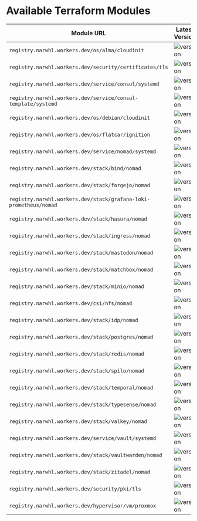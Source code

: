 # Available Terraform Modules

| Module URL                                                        | Latest Version                                                                                                                                                                                                                                           |
| ----------------------------------------------------------------- | -------------------------------------------------------------------------------------------------------------------------------------------------------------------------------------------------------------------------------------------------------- |
| `registry.narwhl.workers.dev/os/alma/cloudinit`                   | ![version](https://img.shields.io/badge/dynamic/json?url=https://registry.narwhl.workers.dev/v1/modules/os/alma/cloudinit/versions&query=$.modules[:1].versions[:1].version&label=version&color=7B42BC&logo=terraform&logoColor=white)                   |
| `registry.narwhl.workers.dev/security/certificates/tls`           | ![version](https://img.shields.io/badge/dynamic/json?url=https://registry.narwhl.workers.dev/v1/modules/security/pki/tls/versions&query=$.modules[:1].versions[:1].version&label=version&color=7B42BC&logo=terraform&logoColor=white)                    |
| `registry.narwhl.workers.dev/service/consul/systemd`              | ![version](https://img.shields.io/badge/dynamic/json?url=https://registry.narwhl.workers.dev/v1/modules/service/consul/systemd/versions&query=$.modules[:1].versions[:1].version&label=version&color=7B42BC&logo=terraform&logoColor=white)              |
| `registry.narwhl.workers.dev/service/consul-template/systemd`     | ![version](https://img.shields.io/badge/dynamic/json?url=https://registry.narwhl.workers.dev/v1/modules/service/consul-template/systemd/versions&query=$.modules[:1].versions[:1].version&label=version&color=7B42BC&logo=terraform&logoColor=white)     |
| `registry.narwhl.workers.dev/os/debian/cloudinit`                 | ![version](https://img.shields.io/badge/dynamic/json?url=https://registry.narwhl.workers.dev/v1/modules/os/debian/cloudinit/versions&query=$.modules[:1].versions[:1].version&label=version&color=7B42BC&logo=terraform&logoColor=white)                 |
| `registry.narwhl.workers.dev/os/flatcar/ignition`                 | ![version](https://img.shields.io/badge/dynamic/json?url=https://registry.narwhl.workers.dev/v1/modules/os/flatcar/ignition/versions&query=$.modules[:1].versions[:1].version&label=version&color=7B42BC&logo=terraform&logoColor=white)                 |
| `registry.narwhl.workers.dev/service/nomad/systemd`               | ![version](https://img.shields.io/badge/dynamic/json?url=https://registry.narwhl.workers.dev/v1/modules/service/nomad/systemd/versions&query=$.modules[:1].versions[:1].version&label=version&color=7B42BC&logo=terraform&logoColor=white)               |
| `registry.narwhl.workers.dev/stack/bind/nomad`                    | ![version](https://img.shields.io/badge/dynamic/json?url=https://registry.narwhl.workers.dev/v1/modules/stack/bind/nomad/versions&query=$.modules[:1].versions[:1].version&label=version&color=7B42BC&logo=terraform&logoColor=white)                    |
| `registry.narwhl.workers.dev/stack/forgejo/nomad`                 | ![version](https://img.shields.io/badge/dynamic/json?url=https://registry.narwhl.workers.dev/v1/modules/stack/forgejo/nomad/versions&query=$.modules[:1].versions[:1].version&label=version&color=7B42BC&logo=terraform&logoColor=white)                 |
| `registry.narwhl.workers.dev/stack/grafana-loki-prometheus/nomad` | ![version](https://img.shields.io/badge/dynamic/json?url=https://registry.narwhl.workers.dev/v1/modules/stack/grafana-loki-prometheus/nomad/versions&query=$.modules[:1].versions[:1].version&label=version&color=7B42BC&logo=terraform&logoColor=white) |
| `registry.narwhl.workers.dev/stack/hasura/nomad`                  | ![version](https://img.shields.io/badge/dynamic/json?url=https://registry.narwhl.workers.dev/v1/modules/stack/hasura/nomad/versions&query=$.modules[:1].versions[:1].version&label=version&color=7B42BC&logo=terraform&logoColor=white)                  |
| `registry.narwhl.workers.dev/stack/ingress/nomad`                 | ![version](https://img.shields.io/badge/dynamic/json?url=https://registry.narwhl.workers.dev/v1/modules/stack/ingress/nomad/versions&query=$.modules[:1].versions[:1].version&label=version&color=7B42BC&logo=terraform&logoColor=white)                 |
| `registry.narwhl.workers.dev/stack/mastodon/nomad`                | ![version](https://img.shields.io/badge/dynamic/json?url=https://registry.narwhl.workers.dev/v1/modules/stack/mastodon/nomad/versions&query=$.modules[:1].versions[:1].version&label=version&color=7B42BC&logo=terraform&logoColor=white)                |
| `registry.narwhl.workers.dev/stack/matchbox/nomad`                | ![version](https://img.shields.io/badge/dynamic/json?url=https://registry.narwhl.workers.dev/v1/modules/stack/matchbox/nomad/versions&query=$.modules[:1].versions[:1].version&label=version&color=7B42BC&logo=terraform&logoColor=white)                |
| `registry.narwhl.workers.dev/stack/minio/nomad`                   | ![version](https://img.shields.io/badge/dynamic/json?url=https://registry.narwhl.workers.dev/v1/modules/stack/minio/nomad/versions&query=$.modules[:1].versions[:1].version&label=version&color=7B42BC&logo=terraform&logoColor=white)                   |
| `registry.narwhl.workers.dev/csi/nfs/nomad`                       | ![version](https://img.shields.io/badge/dynamic/json?url=https://registry.narwhl.workers.dev/v1/modules/csi/nfs/nomad/versions&query=$.modules[:1].versions[:1].version&label=version&color=7B42BC&logo=terraform&logoColor=white)                       |
| `registry.narwhl.workers.dev/stack/idp/nomad`                     | ![version](https://img.shields.io/badge/dynamic/json?url=https://registry.narwhl.workers.dev/v1/modules/stack/idp/nomad/versions&query=$.modules[:1].versions[:1].version&label=version&color=7B42BC&logo=terraform&logoColor=white)                     |
| `registry.narwhl.workers.dev/stack/postgres/nomad`                | ![version](https://img.shields.io/badge/dynamic/json?url=https://registry.narwhl.workers.dev/v1/modules/stack/postgres/nomad/versions&query=$.modules[:1].versions[:1].version&label=version&color=7B42BC&logo=terraform&logoColor=white)                |
| `registry.narwhl.workers.dev/stack/redis/nomad`                   | ![version](https://img.shields.io/badge/dynamic/json?url=https://registry.narwhl.workers.dev/v1/modules/stack/redis/nomad/versions&query=$.modules[:1].versions[:1].version&label=version&color=7B42BC&logo=terraform&logoColor=white)                   |
| `registry.narwhl.workers.dev/stack/spilo/nomad`                   | ![version](https://img.shields.io/badge/dynamic/json?url=https://registry.narwhl.workers.dev/v1/modules/stack/spilo/nomad/versions&query=$.modules[:1].versions[:1].version&label=version&color=7B42BC&logo=terraform&logoColor=white)                   |
| `registry.narwhl.workers.dev/stack/temporal/nomad`                | ![version](https://img.shields.io/badge/dynamic/json?url=https://registry.narwhl.workers.dev/v1/modules/stack/temporal/nomad/versions&query=$.modules[:1].versions[:1].version&label=version&color=7B42BC&logo=terraform&logoColor=white)                |
| `registry.narwhl.workers.dev/stack/typesense/nomad`               | ![version](https://img.shields.io/badge/dynamic/json?url=https://registry.narwhl.workers.dev/v1/modules/stack/typesense/nomad/versions&query=$.modules[:1].versions[:1].version&label=version&color=7B42BC&logo=terraform&logoColor=white)               |
| `registry.narwhl.workers.dev/stack/valkey/nomad`                  | ![version](https://img.shields.io/badge/dynamic/json?url=https://registry.narwhl.workers.dev/v1/modules/stack/valkey/nomad/versions&query=$.modules[:1].versions[:1].version&label=version&color=7B42BC&logo=terraform&logoColor=white)                  |
| `registry.narwhl.workers.dev/service/vault/systemd`               | ![version](https://img.shields.io/badge/dynamic/json?url=https://registry.narwhl.workers.dev/v1/modules/service/vault/systemd/versions&query=$.modules[:1].versions[:1].version&label=version&color=7B42BC&logo=terraform&logoColor=white)               |
| `registry.narwhl.workers.dev/stack/vaultwarden/nomad`             | ![version](https://img.shields.io/badge/dynamic/json?url=https://registry.narwhl.workers.dev/v1/modules/stack/vaultwarden/nomad/versions&query=$.modules[:1].versions[:1].version&label=version&color=7B42BC&logo=terraform&logoColor=white)             |
| `registry.narwhl.workers.dev/stack/zitadel/nomad`                 | ![version](https://img.shields.io/badge/dynamic/json?url=https://registry.narwhl.workers.dev/v1/modules/stack/zitadel/nomad/versions&query=$.modules[:1].versions[:1].version&label=version&color=7B42BC&logo=terraform&logoColor=white)                 |
| `registry.narwhl.workers.dev/security/pki/tls`                    | ![version](https://img.shields.io/badge/dynamic/json?url=https://registry.narwhl.workers.dev/v1/modules/security/pki/tls/versions&query=$.modules[:1].versions[:1].version&label=version&color=7B42BC&logo=terraform&logoColor=white)                    |
| `registry.narwhl.workers.dev/hypervisor/vm/proxmox`               | ![version](https://img.shields.io/badge/dynamic/json?url=https://registry.narwhl.workers.dev/v1/modules/hypervisor/vm/proxmox/versions&query=$.modules[:1].versions[:1].version&label=version&color=7B42BC&logo=terraform&logoColor=white)               |
